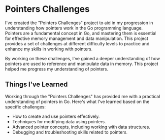 # Pointers Challenges

I've created the "Pointers Challenges" project to aid in my progression in understanding how pointers work in the Go programming language. Pointers are a fundamental concept in Go, and mastering them is essential for effective memory management and data manipulation. This project provides a set of challenges at different difficulty levels to practice and enhance my skills in working with pointers.

By working on these challenges, I've gained a deeper understanding of how pointers are used to reference and manipulate data in memory. This project helped me progress my understanding of pointers.


## Things I've Learned

Working through the "Pointers Challenges" has provided me with a practical understanding of pointers in Go. Here's what I've learned based on the specific challenges:

- How to create and use pointers effectively.
- Techniques for modifying data using pointers.
- Advanced pointer concepts, including working with data structures.
- Debugging and troubleshooting skills related to pointers.


